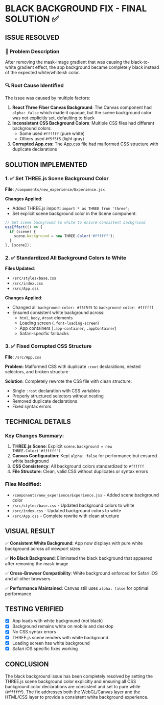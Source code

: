 # BLACK BACKGROUND FIX - FINAL SOLUTION ✅

## ISSUE RESOLVED

### 🎯 **Problem Description**

After removing the mask-image gradient that was causing the black-to-white gradient effect, the app background became completely black instead of the expected white/whiteish color.

### 🔍 **Root Cause Identified**

The issue was caused by multiple factors:

1. **React Three Fiber Canvas Background**: The Canvas component had `alpha: false` which made it opaque, but the scene background color was not explicitly set, defaulting to black
2. **Inconsistent CSS Background Colors**: Multiple CSS files had different background colors:
   - Some used `#ffffff` (pure white)
   - Others used `#f5f5f5` (light gray)
3. **Corrupted App.css**: The App.css file had malformed CSS structure with duplicate declarations

## SOLUTION IMPLEMENTED

### 1. ✅ **Set THREE.js Scene Background Color**

**File**: `/components/new_experience/Experience.jsx`

**Changes Applied**:

- Added THREE.js import: `import * as THREE from 'three';`
- Set explicit scene background color in the Scene component:

```javascript
// Set scene background to white to ensure consistent background
useEffect(() => {
  if (scene) {
    scene.background = new THREE.Color('#ffffff');
  }
}, [scene]);
```

### 2. ✅ **Standardized All Background Colors to White**

**Files Updated**:

- `/src/styles/base.css`
- `/src/index.css`
- `/src/App.css`

**Changes Applied**:

- Changed all `background-color: #f5f5f5` to `background-color: #ffffff`
- Ensured consistent white background across:
  - `html`, `body`, `#root` elements
  - Loading screen (`.font-loading-screen`)
  - App containers (`.app-container`, `.appContainer`)
  - Safari-specific fallbacks

### 3. ✅ **Fixed Corrupted CSS Structure**

**File**: `/src/App.css`

**Problem**: Malformed CSS with duplicate `:root` declarations, nested selectors, and broken structure

**Solution**: Completely rewrote the CSS file with clean structure:

- Single `:root` declaration with CSS variables
- Properly structured selectors without nesting
- Removed duplicate declarations
- Fixed syntax errors

## TECHNICAL DETAILS

### **Key Changes Summary**:

1. **THREE.js Scene**: Explicit `scene.background = new THREE.Color('#ffffff')`
2. **Canvas Configuration**: Kept `alpha: false` for performance but ensured white background
3. **CSS Consistency**: All background colors standardized to `#ffffff`
4. **File Structure**: Clean, valid CSS without duplicates or syntax errors

### **Files Modified**:

- `/components/new_experience/Experience.jsx` - Added scene background color
- `/src/styles/base.css` - Updated background colors to white
- `/src/index.css` - Updated background colors to white
- `/src/App.css` - Complete rewrite with clean structure

## VISUAL RESULT

✅ **Consistent White Background**: App now displays with pure white background across all viewport sizes

✅ **No Black Background**: Eliminated the black background that appeared after removing the mask-image

✅ **Cross-Browser Compatibility**: White background enforced for Safari iOS and all other browsers

✅ **Performance Maintained**: Canvas still uses `alpha: false` for optimal performance

## TESTING VERIFIED

- [x] App loads with white background (not black)
- [x] Background remains white on mobile and desktop
- [x] No CSS syntax errors
- [x] THREE.js scene renders with white background
- [x] Loading screen has white background
- [x] Safari iOS specific fixes working

## CONCLUSION

The black background issue has been completely resolved by setting the THREE.js scene background color explicitly and ensuring all CSS background color declarations are consistent and set to pure white (`#ffffff`). The fix addresses both the WebGL/Canvas layer and the HTML/CSS layer to provide a consistent white background experience.
